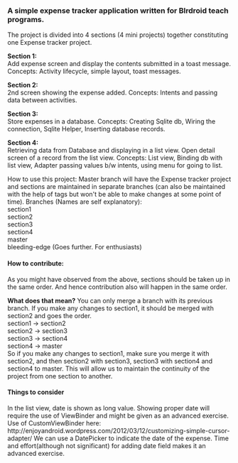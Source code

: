 <h3>A simple expense tracker application written for Blrdroid teach programs.</h3>

The project is divided into 4 sections (4 mini projects) together constituting one Expense tracker project. 

<b>Section 1:</b><br/>
  Add expense screen and display the contents submitted in a toast message.
  Concepts: Activity lifecycle, simple layout, toast messages.

<b>Section 2:</b><br/>
  2nd screen showing the expense added.
  Concepts: Intents and passing data between activities.

<b>Section 3:</b><br/> 
  Store expenses in a database.
  Concepts: Creating Sqlite db, Wiring the connection, Sqlite Helper, Inserting database records.

<b>Section 4:</b><br/>
  Retrieving data from Database and displaying in a list view. Open detail screen of a record from the list view.
  Concepts: List view, Binding db with list view, Adapter passing values b/w intents, using menu for going to list.
  

How to use this project:
  Master branch will have the Expense tracker project and sections are maintained in separate branches (can also be maintained with the help of tags but won't be able to make changes at some point of time).
Branches (Names are self explanatory):<br/>
section1<br/>
section2<br/>
section3<br/>
section4<br/>
master<br/>
bleeding-edge (Goes further. For enthusiasts)

<h4>How to contribute:</h4>
  As you might have observed from the above, sections should be taken up in the same order. And hence contribution also will happen in the same order.
  
<b>What does that mean?</b>
  You can only merge a branch with its previous branch. If you make any changes to section1, it should be merged with section2 and goes the order.<br/>
section1 -> section2<br/>
section2 -> section3<br/>
section3 -> section4<br/>
section4 -> master<br/>
So if you make any changes to section1, make sure you merge it with section2, and then section2 with section3, section3 with section4 and section4 to master.
This will allow us to maintain the continuity of the project from one section to another.

<h4>Things to consider</h4>
In the list view, date is shown as long value. Showing proper date will require the use of ViewBinder and might be given as an advanced exercise.
Use of CustomViewBinder here: http://enjoyandroid.wordpress.com/2012/03/12/customizing-simple-cursor-adapter/
We can use a DatePicker to indicate the date of the expense. Time and effort(although not significant) for adding date field makes it an advanced exercise.
 